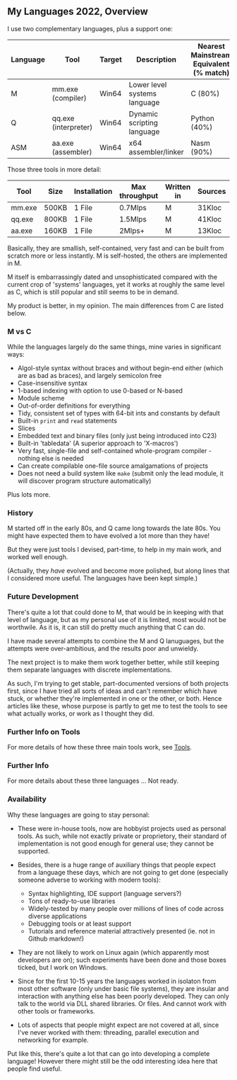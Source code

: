 ## My Languages 2022, Overview

I use two complementary languages, plus a support one:

Language | Tool | Target | Description | Nearest Mainstream Equivalent (% match)
--- | --- | --- | --- | ---
M | mm.exe (compiler) | Win64 | Lower level systems language | C (80%)
Q | qq.exe (interpreter) | Win64 | Dynamic scripting language | Python (40%)
ASM | aa.exe (assembler) | Win64 | x64 assembler/linker | Nasm (90%)

Those three tools in more detail:

Tool | Size |Installation | Max throughput | Written in | Sources | Build time | Dependencies
--- | --- | --- | --- | --- | --- | --- | ---
mm.exe | 500KB | 1 File | 0.7Mlps |M |  31Kloc | 80ms | None
qq.exe | 800KB | 1 File | 1.5Mlps | M |  41Kloc | 100ms | None
aa.exe | 160KB | 1 File | 2Mlps+ | M | 13Kloc | 50ms | None

Basically, they are smallish, self-contained, very fast and can be built from scratch more or less instantly. M is self-hosted, the others are implemented in M.

M itself is embarrassingly dated and unsophisticated compared with the current crop of 'systems' languages, yet it works at roughly the same level as C, which is still popular and still seems to be in demand.

My product is better, in my opinion. The main differences from C are listed below.

### M vs C

While the languages largely do the same things, mine varies in significant ways:

* Algol-style syntax without braces and without begin-end either (which are as bad as braces), and largely semicolon free
* Case-insensitive syntax
* 1-based indexing with option to use 0-based or N-based
* Module scheme
* Out-of-order definitions for everything
* Tidy, consistent set of types with 64-bit ints and constants by default
* Built-in `print` and `read` statements
* Slices
* Embedded text and binary files (only just being introduced into C23)
* Built-in 'tabledata' (A superior approach to 'X-macros')
* Very fast, single-file and self-contained whole-program compiler - nothing else is needed
* Can create compilable one-file source amalgamations of projects
* Does not need a build system like `make` (submit only the lead module, it will discover program structure automatically)

Plus lots more.

### History

M started off in the early 80s, and Q came long towards the late 80s. You might have expected them to have evolved a lot more than they have!

But they were just tools I devised, part-time, to help in my main work, and worked well enough.

(Actually, they *have* evolved and become more polished, but along lines that I considered more useful. The languages have been kept simple.)

### Future Development

There's quite a lot that could done to M, that would be in keeping with that level of language, but as my personal use of it is limited, most would not be worthwile. As it is, it can still do pretty much anything that C can do.

I have made several attempts to combine the M and Q lanuguages, but the attempts were over-ambitious, and the results poor and unwieldy.

The next project is to make them work together better, while still keeping them separate languages with discrete implementations.

As such, I'm trying to get stable, part-documented versions of both projects first, since I have tried all sorts of ideas and can't remember which have stuck, or whether they're implemented in one or the other, or both. Hence articles like these, whose purpose is partly to get me to test the tools to see what actually works, or work as I thought they did.

### Further Info on Tools

For more details of how these three main tools work, see [Tools](Tools.md).

### Further Info

For more details about these three languages ... Not ready.

###  Availability

Why these languages are going to stay personal:

* These were in-house tools, now are hobbyist projects used as personal tools. As such, while not exactly private or proprietory, their standard of implementation is not good enough for general use; they cannot be supported.

* Besides, there is a huge range of auxiliary things that people expect from a language these days, which are not going to get done (especially someone adverse to working with modern tools):
  * Syntax highlighting, IDE support (language servers?)
  * Tons of ready-to-use libraries
  * Widely-tested by many people over millions of lines of code across diverse applications
  * Debugging tools or at least support
  * Tutorials and reference material attractively presented (ie. not in Github markdown!)

* They are not likely to work on Linux again (which apparently most developers are on); such experiments have been done and those boxes ticked, but I work on Windows.

* Since for the first 10-15 years the languages worked in isolaton from most other software (only under basic file systems), they are insular and interaction with anything else has been poorly developed. They can only talk to the world via DLL shared libraries. Or files. And cannot work with other tools or frameworks.

* Lots of aspects that people might expect are not covered at all, since I've never worked with them: threading, parallel execution and networking for example.

Put like this, there's quite a lot that can go into developing a complete language! However there might still be the odd interesting idea here that people find useful.
